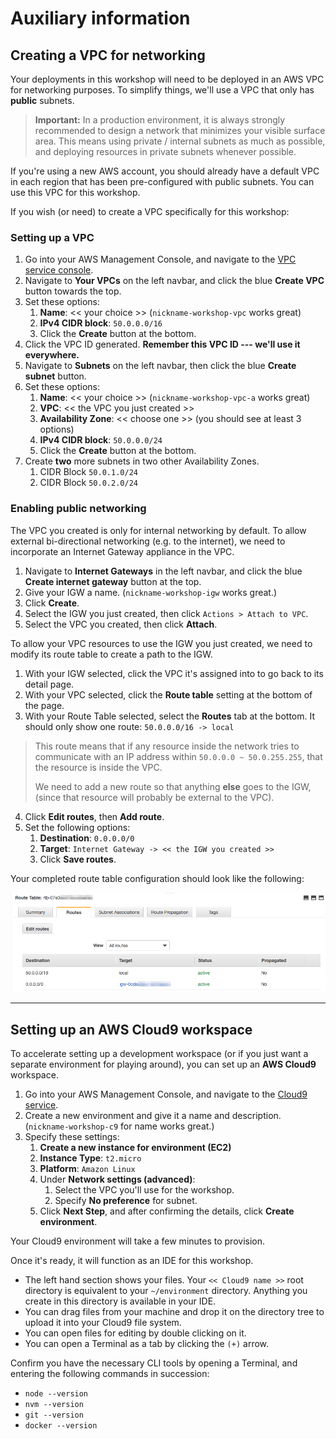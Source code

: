 Auxiliary information
===

## Creating a VPC for networking

Your deployments in this workshop will need to be deployed in an AWS VPC
for networking purposes. To simplify things, we'll use a VPC that only has
**public** subnets.

> **Important:** In a production environment, it is always strongly recommended
> to design a network that minimizes your visible surface area.
> This means using private / internal subnets as much as possible, and 
> deploying resources in private subnets whenever possible.

If you're using a new AWS account, you should already have a default VPC in each
region that has been pre-configured with public subnets.
You can use this VPC for this workshop.

If you wish (or need) to create a VPC specifically for this workshop:

### Setting up a VPC

1. Go into your AWS Management Console, and navigate to the
   [VPC service console](https://console.aws.amazon.com/vpc).
2. Navigate to **Your VPCs** on the left navbar, and click the blue
   **Create VPC** button towards the top.
3. Set these options:
   1. **Name**: << your choice >> (`nickname-workshop-vpc` works great)
   2. **IPv4 CIDR block**: `50.0.0.0/16`
   3. Click the **Create** button at the bottom.
4. Click the VPC ID generated. **Remember this VPC ID --- we'll use it everywhere.**
5. Navigate to **Subnets** on the left navbar, then click the blue
   **Create subnet** button.
6. Set these options:
   1. **Name**: << your choice >> (`nickname-workshop-vpc-a` works great)
   2. **VPC**: << the VPC you just created >>
   3. **Availability Zone**: << choose one >> (you should see at least 3 options)
   4. **IPv4 CIDR block**: `50.0.0.0/24`
   5. Click the **Create** button at the bottom.
7. Create **two** more subnets in two other Availability Zones.
   1. CIDR Block `50.0.1.0/24`
   2. CIDR Block `50.0.2.0/24`

### Enabling public networking

The VPC you created is only for internal networking by default.
To allow external bi-directional networking (e.g. to the internet), we need
to incorporate an Internet Gateway appliance in the VPC.

1. Navigate to **Internet Gateways** in the left navbar, and click the blue
   **Create internet gateway** button at the top.
2. Give your IGW a name. (`nickname-workshop-igw` works great.)
3. Click **Create**.
4. Select the IGW you just created, then click `Actions > Attach to VPC`.
5. Select the VPC you created, then click **Attach**.

To allow your VPC resources to use the IGW you just created, 
we need to modify its route table to create a path to the IGW.

1. With your IGW selected, click the VPC it's assigned into to go back to its detail page.
2. With your VPC selected, click the **Route table** setting at the bottom of the page.
3. With your Route Table selected, select the **Routes** tab at the bottom.
   It should only show one route: `50.0.0.0/16 -> local`

> This route means that if any resource inside the network tries to communicate
> with an IP address within `50.0.0.0 ~ 50.0.255.255`, that the resource is 
> inside the VPC.
> 
> We need to add a new route so that anything **else** goes to the IGW,
> (since that resource will probably be external to the VPC).

4. Click **Edit routes**, then **Add route**.
5. Set the following options:
   1. **Destination**: `0.0.0.0/0`
   2. **Target**: `Internet Gateway -> << the IGW you created >>`
   3. Click **Save routes**.

Your completed route table configuration should look like the following:

![Route Table configuration](__assets/rtb-setting.png)

---

## Setting up an AWS Cloud9 workspace

To accelerate setting up a development workspace
(or if you just want a separate environment for playing around),
you can set up an **AWS Cloud9** workspace.

1. Go into your AWS Management Console, and navigate to the 
   [Cloud9 service](https://console.aws.amazon.com/cloud9).
2. Create a new environment and give it a name and description.
   (`nickname-workshop-c9` for name works great.)
3. Specify these settings:
   1. **Create a new instance for environment (EC2)**
   2. **Instance Type**: `t2.micro`
   3. **Platform**: `Amazon Linux`
   4. Under **Network settings (advanced)**:
      1. Select the VPC you'll use for the workshop.
      2. Specify **No preference** for subnet.
   5. Click **Next Step**, and after confirming the details, 
      click **Create environment**.

Your Cloud9 environment will take a few minutes to provision.

Once it's ready, it will function as an IDE for this workshop.

* The left hand section shows your files. 
  Your `<< Cloud9 name >>` root directory is equivalent to your 
  `~/environment` directory. Anything you create in this directory is 
  available in your IDE.
* You can drag files from your machine and drop it on the directory tree
  to upload it into your Cloud9 file system.
* You can open files for editing by double clicking on it.
* You can open a Terminal as a tab by clicking the `(+)` arrow.

Confirm you have the necessary CLI tools by opening a Terminal,
and entering the following commands in succession:

* `node --version`
* `nvm --version`
* `git --version`
* `docker --version`
  
